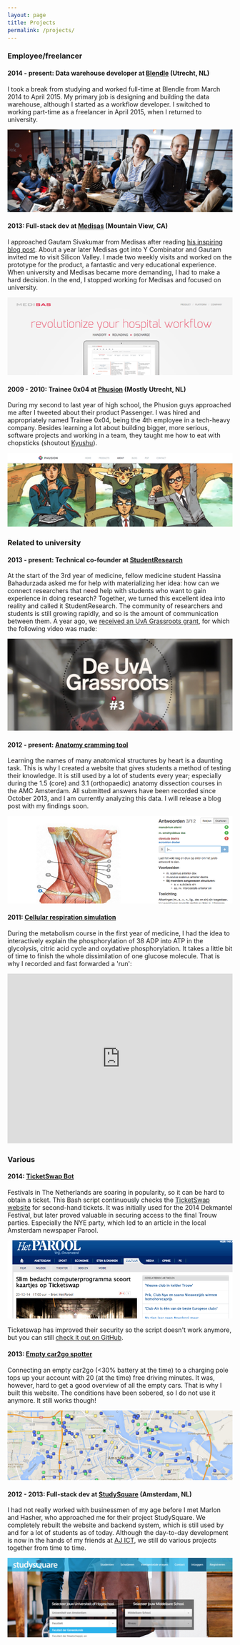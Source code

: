 ```yaml
---
layout: page
title: Projects
permalink: /projects/
---
```


### Employee/freelancer

#### 2014 - present: Data warehouse developer at [Blendle](https://blendle.com) (Utrecht, NL)

I took a break from studying and worked full-time at Blendle from March 2014 to April 2015. My primary job is designing and building the data warehouse, although I started as a workflow developer. I switched to working part-time as a freelancer in April 2015, when I returned to university.

![Blendle Team](/images/blendle_team.jpg)


#### 2013: Full-stack dev at [Medisas](http://medisas.com) (Mountain View, CA)

I approached Gautam Sivakumar from Medisas after reading [his inspiring blog post](http://gs.posthaven.com/why-i-quit-medicine). About a year later Medisas got into Y Combinator and Gautam invited me to visit Silicon Valley. I made two weekly visits and worked on the prototype for the product, a fantastic and very educational experience. When university and Medisas became more demanding, I had to make a hard decision. In the end, I stopped working for Medisas and focused on university.

[![Medisas website screenshot](/images/medisas_website.png)](http://medisas.com)


#### 2009 - 2010: Trainee 0x04 at [Phusion](http://www.phusion.nl) (Mostly Utrecht, NL)

During my second to last year of high school, the Phusion guys approached me after I tweeted about their product Passenger. I was hired and appropriately named Trainee 0x04, being the 4th employee in a tech-heavy company. Besides learning a lot about building bigger, more serious, software projects and working in a team, they taught me how to eat with chopsticks (shoutout [Kyushu](http://www.kyushu.nl/)).

[![Phusion team](/images/phusion.png)](http://www.phusion.nl)

### Related to university

#### 2013 - present: Technical co-founder at [StudentResearch](https://www.studentresearch.nl)
At the start of the 3rd year of medicine, fellow medicine student Hassina Bahadurzada asked me for help with materializing her idea: how can we connect researchers that need help with students who want to gain experience in doing research? Together, we turned this excellent idea into reality and called it StudentResearch. The community of researchers and students is still growing rapidly, and so is the amount of communication between them. A year ago, we [received an UvA Grassroots grant](http://icto.uva.nl/icto-centraal/uva-grassroots/ter-inspiratie/ter-inspiratie/ter-inspiratie/content/folder/uitbreiding-studentresearch-kopie.html?page=2&pageSize=20), for which the following video was made:

[![Hassina StudentResearch video](/images/studentresearch_grassroots_video.png)](http://streamingmedia.uva.nl/asset/detail/X2VWfTSK8HW8DOCcTlav1lkD)


#### 2012 - present: [Anatomy cramming tool](https://anatomie.plict.nl)

Learning the names of many anatomical structures by heart is a daunting task. This is why I created a website that gives students a method of testing their knowledge. It is still used by a lot of students every year; especially during the 1.5 (core) and 3.1 (orthopaedic) anatomy dissection courses in the AMC Amsterdam. All submitted answers have been recorded since October 2013, and I am currently analyzing this data. I will release a blog post with my findings soon.

![Anatomy cramming website screenshot](/images/anatomy_website_screenshot.png)


#### 2011: [Cellular respiration simulation](http://metabolism.plict.nl)
During the metabolism course in the first year of medicine, I had the idea to interactively explain the phosphorylation of 38 ADP into ATP in the glycolysis, citric acid cycle and oxydative phosphorylation. It takes a little bit of time to finish the whole dissimilation of one glucose molecule. That is why I recorded and fast forwarded a 'run':

<iframe width="100%" height="380" src="https://www.youtube.com/embed/w_MUa8S17RQ" frameborder="0" allowfullscreen></iframe>


### Various

#### 2014: [TicketSwap Bot](https://gist.github.com/pepijn/c683c3b26da66846dbcc)

Festivals in The Netherlands are soaring in popularity, so it can be hard to obtain a ticket. This Bash script continuously checks the [TicketSwap website](https://ticketswap.nl) for second-hand tickets. It was initially used for the 2014 Dekmantel Festival, but later proved valuable in securing access to the final Trouw parties. Especially the NYE party, which led to an article in the local Amsterdam newspaper Parool.

[![Parool Ticketswap article](/images/parool_ticketswap.png)](http://streamingmedia.uva.nl/asset/player/X2VWfTSK8HW8DOCcTlav1lkD)

Ticketswap has improved their security so the script doesn't work anymore, but you can still [check it out on GitHub](https://gist.github.com/pepijn/c683c3b26da66846dbcc).


#### 2013: [Empty car2go spotter](http://plict.nl/car2go)

Connecting an empty car2go (<30% battery at the time) to a charging pole tops up your account with 20 (at the time) free driving minutes. It was, however, hard to get a good overview of all the empty cars. That is why I built this website. The conditions have been sobered, so I do not use it anymore. It still works though!

[![car2go Amsterdam](/images/car2go.png)](http://plict.nl/car2go)


#### 2012 - 2013: Full-stack dev at [StudySquare](https://www.studysquare.nl) (Amsterdam, NL)

I had not really worked with businessmen of my age before I met Marlon and Hasher, who approached me for their project StudySquare. We completely rebuilt the website and backend system, which is still used by and for a lot of students as of today. Although the day-to-day development is now in the hands of my friends at [AJ ICT](http://www.ajict.nl), we still do various projects together from time to time.

[![StudySquare website screenshot](/images/studysquare.png)](https://www.studysquare.nl)


